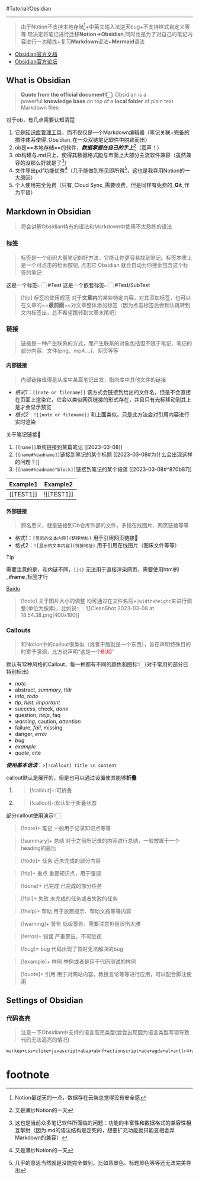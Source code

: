 #Tutorial/Obsidian

---

> 由于Notion不支持本地存储[^1]+中英文输入法逆天bug+不支持样式自定义等等
> 现决定将笔记进行迁移**Notion->Obsidian**,同时也是为了对自己的笔记内容进行一次精炼+复习**Markdown**语法+**Mermaid**语法

- [Obsidian官方文档](https://publish.obsidian.md/help-zh/)
- [Obsidian官方论坛](https://forum-zh.obsidian.md/top?period=monthly)

## What is Obsidian

> **Quote from the official document👇🏻:**
> Obsidian is a powerful **knowledge base** on top of a **local folder** of plain text Markdown files.

对于ob，有几点需要认知清楚

1. 它是<u>知识库管理工具</u>，而不仅仅是一个Markdown编辑器（笔记关联+完备的插件体系使得_Obsidian_在一众双链笔记软件中脱颖而出）
2. ob是==本地存储==的软件，_**数据掌握在自己的手上**_[^2]（震声！）
3. ob构建与.md只上，使得其数据格式能与市面上大部分主流软件兼容（虽然兼容的没那么好就是了[^3]）
4. 文件导出pdf功能优秀[^2]（几乎能做到所见即所得[^4]，这也是我弃用Notion的一大原因）
5. 个人使用完全免费（只有_Cloud Sync_需要收费，但是同样有免费的_**Git**_作为平替）

## Markdown in Obsidian

> 将会讲解Obsidian特有的语法和Markdown中使用不太熟练的语法

### 标签

> 标签是一个组织大量笔记的好方法，它能让你更容易找到笔记。标签本质上是一个可点击的检索按钮, 点击它 Obsidian 就会自动为你搜索包含这个标签的笔记

这是一个标签👉🏻      #Test
这是一个嵌套标签👉🏻   #Test/SubTest

> [!tip] 标签的使用规范
> 对于**文章内**的某些特定内容，对其添加标签，也可以在文章的==**最前面**==对文章整体添加标签（因为点击标签后会默认跳转到文内标签出，总不希望跳转到文章末尾吧）

### 链接

> 链接是一种产生联系的方式，而产生联系的对象包括但不限于笔记、笔记的部分内容、文件(png、mp4....)、网页等等

#### 内部链接

> 内部链接值得是从库中某篇笔记出发，指向库中其他文件的链接

- _格式1_：`[[note or filename]]`
  该方式会链接到给出的文件名，但是不会直接在页面上渲染它，它会以类似网页链接的形式存在，并且只有光标移动到其上是才会显示预览
- _格式2_：`![[note or filename]]`
  和上面类似，只是此方法会对引用内容进行实时渲染

关于笔记链接🔗

1. `[[name]]`单纯链接到某篇笔记
   [[2023-03-08]]
2. `[[name#headname]]`链接到笔记的某个标题
   [[2023-03-08#为什么会出现这样的问题？]]
3. `[[name#headname^block]]`链接到笔记的某个段落
   [[2023-03-08#^870b87]]

| Example1  | Example2   |
| --------- | ---------- |
| [[TEST1]] | ![[TEST1]] |

#### 外部链接

> 顾名思义，就是链接到Ob仓库外部的文件，多指在线图片、网页链接等等

- 格式1：`[显示的文本内容](链接地址)` 用于引用网页链接🔗
- 格式2：`![显示的文本内容](链接地址)` 用于引用在线图片（图床文件等等）

> [!Tip]
> 需要注意的是，和内链不同，`[]()` 无法用于直接渲染网页，需要使用html的_**iframe**_标签才行

[Baidu](https://www.baidu.com)

> [!note] 关于图片大小的调整
> 均可通过在文件名后+`|widthxheight`来进行调整(单位为像素)，比如说👇🏻
> ![[CleanShot 2023-03-08 at 18.54.38.png|400x100]]

### Callouts

> 和Notion中的callout很类似（或者干脆就是一个东西），旨在声明特殊目的时寄予强调，比方说声明“这是一个<font color="red">BUG</font>”

默认有$12$种风格的Callout，每一种都有不同的颜色和图标👇🏻(对于常用的部分已特别标出)

- $note$
- abstract, $summary$, tldr
- info, $todo$
- $tip$, $hint$, $important$
- success, check, $done$
- question, $help$, faq
- $warning$, caution, $attention$
- failure, $fail$, missing
- danger, $error$
- $bug$
- $example$
- $quote$, cite

_**使用基本语法**_：`>[!callout] title \n content`

callout默认是展开的，但是也可以通过设置使其能够**折叠**

1. > [!callout]+:可折叠
2. > [!callout]-:默认处于折叠状态

部分callout使用演示👇🏻

> [!note]+ 笔记
> 一般用于记录知识点等等

> [!summary]+ 总结
> 对于之前所记录的内容进行总结，一般放置于一个heading的最后

> [!todo]+ 任务
> 还未完成的部分内容

> [!tip]+ 重点
> 重要知识点，用于强调

> [!done]+ 已完成
> 已完成的部分任务

> [!fail]+ 失败
> 未完成的任务或者失败的任务

> [!help]+ 帮助
> 用于放置提示、帮助文档等等内容

> [!warning]+ 警告
> 低级警告，需要注意但是误伤大雅

> [!error]+ 错误
> 严重警告，不可忽视

> [!bug]+ bug
> 代码出现了暂时无法解决的bug

> [!example]+ 样例
> 举例或者是用于代码测试的样例

> [!quote]+ 引用
> 用于对网站内容，教授言论等等进行应用，可以配合脚注使用

## Settings of Obsidian

### 代码高亮

> 注意一下Obsidian中支持的语言高亮类型(尝尝出现因为语言类型写错导致代码无法高亮的情况)

```txt
markup+css+clike+javascript+abap+abnf+actionscript+ada+agda+al+antlr4+apacheconf+apex+apl+applescript+aql+arduino+arff+asciidoc+aspnet+asm6502+asmatmel+autohotkey+autoit+avisynth+avro-idl+bash+basic+batch+bbcode+bicep+birb+bison+bnf+brainfuck+brightscript+bro+bsl+c+csharp+cpp+cfscript+chaiscript+cil+clojure+cmake+cobol+coffeescript+concurnas+csp+coq+crystal+css-extras+csv+cypher+d+dart+dataweave+dax+dhall+diff+django+dns-zone-file+docker+dot+ebnf+editorconfig+eiffel+ejs+elixir+elm+etlua+erb+erlang+excel-formula+fsharp+factor+false+firestore-security-rules+flow+fortran+ftl+gml+gap+gcode+gdscript+gedcom+gherkin+git+glsl+gn+go+graphql+groovy+haml+handlebars+haskell+haxe+hcl+hlsl+hoon+http+hpkp+hsts+ichigojam+icon+icu-message-format+idris+ignore+inform7+ini+io+j+java+javadoc+javadoclike+javastacktrace+jexl+jolie+jq+jsdoc+js-extras+json+json5+jsonp+jsstacktrace+js-templates+julia+keepalived+keyman+kotlin+kumir+kusto+latex+latte+less+lilypond+liquid+lisp+livescript+llvm+log+lolcode+lua+magma+makefile+markdown+markup-templating+matlab+maxscript+mel+mermaid+mizar+mongodb+monkey+moonscript+n1ql+n4js+nand2tetris-hdl+naniscript+nasm+neon+nevod+nginx+nim+nix+nsis+objectivec+ocaml+opencl+openqasm+oz+parigp+parser+pascal+pascaligo+psl+pcaxis+peoplecode+perl+php+phpdoc+php-extras+plsql+powerquery+powershell+processing+prolog+promql+properties+protobuf+pug+puppet+pure+purebasic+purescript+python+qsharp+q+qml+qore+r+racket+cshtml+jsx+tsx+reason+regex+rego+renpy+rest+rip+roboconf+robotframework+ruby+rust+sas+sass+scss+scala+scheme+shell-session+smali+smalltalk+smarty+sml+solidity+solution-file+soy+sparql+splunk-spl+sqf+sql+squirrel+stan+iecst+stylus+swift+systemd+t4-templating+t4-cs+t4-vb+tap+tcl+tt2+textile+toml+tremor+turtle+twig+typescript+typoscript+unrealscript+uri+v+vala+vbnet+velocity+verilog+vhdl+vim+visual-basic+warpscript+wasm+web-idl+wiki+wolfram+wren+xeora+xml-doc+xojo+xquery+yaml+yang+zig
```

# footnote

[^1]: Notion最逆天的一点，数据存在云端总觉得没有安全感

[^2]: 又是薄纱Notion的一天

[^3]: 这也是当前众多笔记软件所面临的问题：功能的丰富性和数据格式的兼容性相互掣肘（因为.md的语法结构是定死的，想要扩充功能就只能变相舍弃Markdown的兼容）

[^4]: 几乎的意思当然就是没能完全做到，比如背景色、标题颜色等等还无法完美导出

